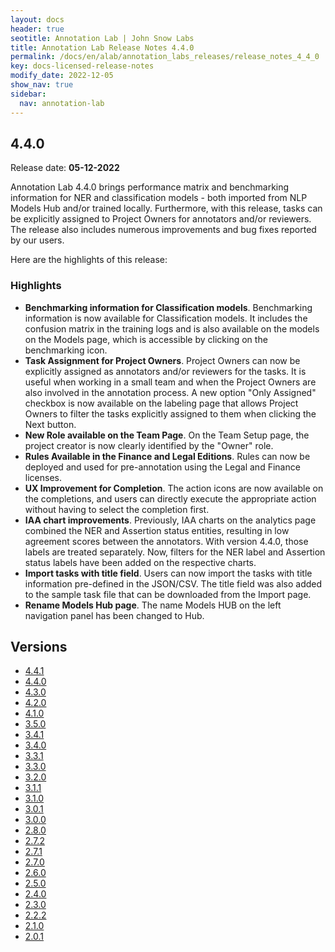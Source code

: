 ```yaml
---
layout: docs
header: true
seotitle: Annotation Lab | John Snow Labs
title: Annotation Lab Release Notes 4.4.0
permalink: /docs/en/alab/annotation_labs_releases/release_notes_4_4_0
key: docs-licensed-release-notes
modify_date: 2022-12-05
show_nav: true
sidebar:
  nav: annotation-lab
---
```


<div class="h3-box" markdown="1">

## 4.4.0

Release date: **05-12-2022**

Annotation Lab 4.4.0 brings performance matrix and benchmarking information for NER and classification models - both imported from NLP Models Hub and/or trained locally. Furthermore, with this release, tasks can be explicitly assigned to Project Owners for annotators and/or reviewers. The release also includes numerous improvements and bug fixes reported by our users.

Here are the highlights of this release:

### Highlights

- **Benchmarking information for Classification models**. Benchmarking information is now available for Classification models. It includes the confusion matrix in the training logs and is also available on the models on the Models page, which is accessible by clicking on the benchmarking icon.
- **Task Assignment for Project Owners**. Project Owners can now be explicitly assigned as annotators and/or reviewers for the tasks. It is useful when working in a small team and when the Project Owners are also involved in the annotation process. A new option "Only Assigned" checkbox is now available on the labeling page that allows Project Owners to filter the tasks explicitly assigned to them when clicking the Next button.
- **New Role available on the Team Page**. On the Team Setup page, the project creator is now clearly identified by the "Owner" role.
- **Rules Available in the Finance and Legal Editions**. Rules can now be deployed and used for pre-annotation using the Legal and Finance licenses.
- **UX Improvement for Completion**. The action icons are now available on the completions, and users can directly execute the appropriate action without having to select the completion first.
- **IAA chart improvements**. Previously, IAA charts on the analytics page combined the NER and Assertion status entities, resulting in low agreement scores between the annotators. With version 4.4.0, those labels are treated separately. Now, filters for the NER label and Assertion status labels have been added on the respective charts.
- **Import tasks with title field**. Users can now import the tasks with title information pre-defined in the JSON/CSV. The title field was also added to the sample task file that can be downloaded from the Import page.
- **Rename Models Hub page**. The name Models HUB on the left navigation panel has been changed to Hub.

</div><div class="prev_ver h3-box" markdown="1">

## Versions

</div>

<ul class="pagination owl-carousel pagination_big">
    <li><a href="release_notes_4_4_1">4.4.1</a></li>
    <li class="active"><a href="release_notes_4_4_0">4.4.0</a></li>
    <li><a href="release_notes_4_3_0">4.3.0</a></li>
    <li><a href="release_notes_4_2_0">4.2.0</a></li>
	  <li><a href="release_notes_4_1_0">4.1.0</a></li>
    <li><a href="release_notes_3_5_0">3.5.0</a></li>
    <li><a href="release_notes_3_4_1">3.4.1</a></li>
    <li><a href="release_notes_3_4_0">3.4.0</a></li>
    <li><a href="release_notes_3_3_1">3.3.1</a></li>
    <li><a href="release_notes_3_3_0">3.3.0</a></li>
    <li><a href="release_notes_3_2_0">3.2.0</a></li>
    <li><a href="release_notes_3_1_1">3.1.1</a></li>
    <li><a href="release_notes_3_1_0">3.1.0</a></li>
    <li><a href="release_notes_3_0_1">3.0.1</a></li>
    <li><a href="release_notes_3_0_0">3.0.0</a></li>
    <li><a href="release_notes_2_8_0">2.8.0</a></li>
    <li><a href="release_notes_2_7_2">2.7.2</a></li>
    <li><a href="release_notes_2_7_1">2.7.1</a></li>
    <li><a href="release_notes_2_7_0">2.7.0</a></li>
    <li><a href="release_notes_2_6_0">2.6.0</a></li>
    <li><a href="release_notes_2_5_0">2.5.0</a></li>
    <li><a href="release_notes_2_4_0">2.4.0</a></li>
    <li><a href="release_notes_2_3_0">2.3.0</a></li>
    <li><a href="release_notes_2_2_2">2.2.2</a></li>
    <li><a href="release_notes_2_1_0">2.1.0</a></li>
    <li><a href="release_notes_2_0_1">2.0.1</a></li>
</ul>
